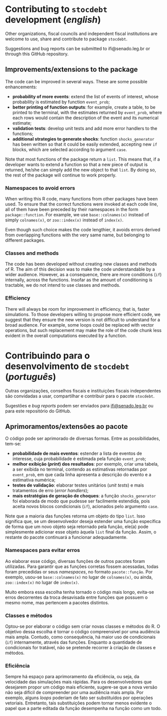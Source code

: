 # Contributing to `stocdebt` development (*english*)

Other organizations, fiscal councils and independent fiscal institutions are welcome to use, share and contribute to package `stocdebt`.

Suggestions and bug reports can be submitted to ifi&#64;senado&#46;leg&#46;br or through this GitHub repository.

## Improvements/extensions to the package

The code can be improved in several ways. These are some possible enhancements:

* **probability of more events**: extend the list of events of interest, whose probability is estimated by function `event_prob`;
* **better printing of function outputs**: for example, create a table, to be printed to the terminal, with the estimates returned by `event_prob`, where each rows would contain the description of the event and its numerical estimate; 
* **validation tests**: develop unit tests and add more error handlers to the functions;
* **additional strategies to generate shocks**: function `shocks_generator` has been written so that it could be easily extended, accepting new `if` blocks, which are selected according to argument `case`.

Note that most functions of the package return a `list`. This means that, if a developer wants to extend a function so that a new piece of output is returned, he/she can simply add the new object to that `list`. By doing so, the rest of the package will continue to work properly.

### Namespaces to avoid errors

When writing this R code, many functions from other packages have been used. To ensure that the correct functions were invoked at each code line, all of them have been preceded by their namespaces in the form `package::function`. For example, we use `base::colnames(x)` instead of simply `colnames(x)`, or `zoo::index(x)` instead of `index(x)`.

Even though such choice makes the code lengthier, it avoids errors derived from overlapping functions with the very same name, but belonging to different packages.

### Classes and methods

The code has been developed without creating new classes and methods of R. The aim of this decision was to make the code understandable by a wider audience. However, as a consequence, there are more conditions (`if`) internally, across the functions. Insofar as the amount of conditioning is tractable, we do not intend to use classes and methods.

### Efficiency

There will always be room for improvement in efficiency, that is, faster simulations. To those developers willing to propose more efficient code, we suggest that they ensure the new version is not difficult to understand for a broad audience. For example, some loops could be replaced with vector operations, but such replacement may make the role of the code chunk less evident in the overall computations executed by a function.







# Contribuindo para o desenvolvimento de `stocdebt` (*português*)

Outras organizações, conselhos fiscais e instituições fiscais independentes são convidadas a usar, compartilhar e contribuir para o pacote `stocdebt`.

Sugestões e *bug reports* podem ser enviados para ifi@senado.leg.br ou para este repositório do GitHub.

## Aprimoramentos/extensões ao pacote

O código pode ser aprimorado de diversas formas. Entre as possibilidades, tem-se:

* **probabilidade de mais eventos**: estender a lista de eventos de interesse, cuja probabilidade é estimada pela função `event_prob`;
* **melhor exibição (*print*) dos resultados**: por exemplo, criar uma tabela, a ser exibida no terminal, contendo as estimativas retornadas por `event_prob`, em que cada linha apresenta a descrição do evento e a estimativa numérica; 
* **testes de validação**: elaborar testes unitários (*unit tests*) e mais tratamentos de erro (*error handlers*);
* **mais estratégias de geração de choques**: a função `shocks_generator` foi elaborada de modo que pudesse ser facilmente estendida, pois aceita novos blocos condicionais (`if`), acionados pelo argumento `case`.

Note que a maioria das funções retorna um objeto do tipo `list`. Isso significa que, se um desenvolvedor deseja estender uma função específica de forma que um novo objeto seja retornado pela função, ele(a) pode simplesmente adicionar esse objeto àquela `list` final da função. Assim, o restante do pacote continuará a funcionar adequadamente.

### Namespaces para evitar erros

Ao elaborar esse código, diversas funções de outros pacotes foram utilizadas. Para garantir que as funções corretas fossem acessadas, todas foram precedidas or seus *namespaces*, no formato `pacote::função`. Por exemplo, usou-se `base::colnames(x)` no lugar de `colnames(x)`, ou ainda, `zoo::index(x)` no lugar de `index(x)`.

Muito embora essa escolha tenha tornado o código mais longo, evita-se erros decorrentes da troca desavisada entre funções que possuem o mesmo nome, mas pertencem a pacotes distintos.

### Classes e métodos

Optou-se por elaborar o código sem criar novas classes e métodos do R. O objetivo dessa escolha é tornar o código compreensível por uma audiência mais ampla. Contudo, como consequência, há maior uso de condicionais (`if`) internamente, através das funções. Enquanto a quantidade de condicionais for tratável, não se pretende recorrer à criação de classes e métodos.

### Eficiência

Sempre há espaço para aprimoramento da eficiência, ou seja, da velocidade das simulações mais rápidas. Para os desenvolvedores que desejarem propor um código mais eficiente, sugere-se que a nova versão não seja difícil de compreender por uma audiência mais ampla. Por exemplo, alguns *loops* poderiam de fato ser substituídos por operações vetoriais. Entretanto, tais substituições podem tornar menos evidente o papel que a parte editada da função desempenha na função como um todo.
